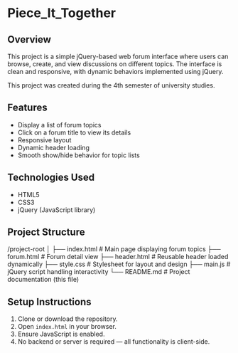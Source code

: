 # Piece_It_Together

## Overview

This project is a simple jQuery-based web forum interface where users can browse, create, and view discussions on different topics. The interface is clean and responsive, with dynamic behaviors implemented using jQuery.

This project was created during the 4th semester of university studies.

## Features

- Display a list of forum topics
- Click on a forum title to view its details
- Responsive layout
- Dynamic header loading
- Smooth show/hide behavior for topic lists

## Technologies Used

- HTML5
- CSS3
- jQuery (JavaScript library)

## Project Structure

/project-root
│
├── index.html # Main page displaying forum topics
├── forum.html # Forum detail view
├── header.html # Reusable header loaded dynamically
├── style.css # Stylesheet for layout and design
├── main.js # jQuery script handling interactivity
└── README.md # Project documentation (this file)

## Setup Instructions

1. Clone or download the repository.
2. Open `index.html` in your browser.
3. Ensure JavaScript is enabled.
4. No backend or server is required — all functionality is client-side.
